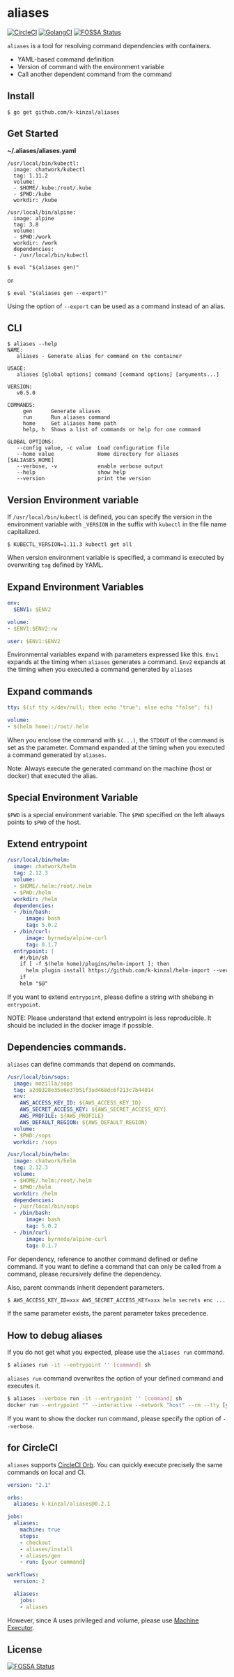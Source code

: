 # aliases

[![CircleCI](https://circleci.com/gh/k-kinzal/aliases.svg?style=svg)](https://circleci.com/gh/k-kinzal/aliases)
[![GolangCI](https://golangci.com/badges/github.com/k-kinzal/aliases.svg)](https://golangci.com/r/github.com/k-kinzal/aliases)
[![FOSSA Status](https://app.fossa.io/api/projects/git%2Bgithub.com%2Fk-kinzal%2Faliases.svg?type=shield)](https://app.fossa.io/projects/git%2Bgithub.com%2Fk-kinzal%2Faliases?ref=badge_shield)


`aliases` is a tool for resolving command dependencies with containers.

* YAML-based command definition
* Version of command with the environment variable
* Call another dependent command from the command

## Install

```
$ go get github.com/k-kinzal/aliases
```

## Get Started

**~/.aliases/aliases.yaml**

```
/usr/local/bin/kubectl:
  image: chatwork/kubectl
  tag: 1.11.2
  volume:
  - $HOME/.kube:/root/.kube
  - $PWD:/kube
  workdir: /kube

/usr/local/bin/alpine:
  image: alpine
  tag: 3.8
  volume:
  - $PWD:/work
  workdir: /work
  dependencies:
  - /usr/local/bin/kubectl
```

```
$ eval "$(aliases gen)"
```

or 

```
$ eval "$(aliases gen --export)"
```


Using the option of `--export` can be used as a command instead of an alias.

## CLI

```
$ aliases --help
NAME:
   aliases - Generate alias for command on the container

USAGE:
   aliases [global options] command [command options] [arguments...]

VERSION:
   v0.5.0

COMMANDS:
     gen      Generate aliases
     run      Run aliases command
     home     Get aliases home path
     help, h  Shows a list of commands or help for one command

GLOBAL OPTIONS:
   --config value, -c value  Load configuration file
   --home value              Home directory for aliases [$ALIASES_HOME]
   --verbose, -v             enable verbose output
   --help                    show help
   --version                 print the version
```

## Version Environment variable

If `/usr/local/bin/kubectl` is defined, you can specify the version in the environment variable with `_VERSION` in the suffix with `kubectl` in the file name capitalized.

```
$ KUBECTL_VERSION=1.11.3 kubectl get all
```

When version environment variable is specified, a command is executed by overwriting `tag` defined by YAML.


## Expand Environment Variables

```yaml
env:
  $ENV1: $ENV2
```

```yaml
volume:
- $ENV1:$ENV2:rw
```

```yaml
user: $ENV1:$ENV2
```

Environmental variables expand with parameters expressed like this.
`Env1` expands at the timing when `aliases` generates a command.
`Env2` expands at the timing when you executed a command generated by `aliases`

## Expand commands

```yaml
tty: $(if tty >/dev/null; then echo "true"; else echo "false"; fi)
```

```yaml
volume:
- $(helm home):/root/.helm
```

When you enclose the command with `$(...)`, the `STDOUT` of the command is set as the parameter.
Command expanded at the timing when you executed a command generated by `aliases`.

Note: Always execute the generated command on the machine (host or docker) that executed the alias.

## Special Environment Variable

`$PWD` is a special environment variable.
The `$PWD` specified on the left always points to `$PWD` of the host.

## Extend entrypoint

```yaml
/usr/local/bin/helm:
  image: chatwork/helm
  tag: 2.12.3
  volume:
  - $HOME/.helm:/root/.helm
  - $PWD:/helm
  workdir: /helm
  dependencies:
  - /bin/bash:
      image: bash
      tag: 5.0.2
  - /bin/curl:
      image: byrnedo/alpine-curl
      tag: 0.1.7
  entrypoint: |
    #!/bin/sh
    if [ -f $(helm home)/plugins/helm-import ]; then
      helm plugin install https://github.com/k-kinzal/helm-import --version v0.2.1
    if
    helm "$@"
```

If you want to extend `entrypoint`, please define a string with shebang in `entrypoint`.

NOTE: Please understand that extend entrypoint is less reproducible. It should be included in the docker image if possible.

## Dependencies commands.

`aliases` can define commands that depend on commands.

```yaml
/usr/local/bin/sops:
  image: mozilla/sops
  tag: a2d0328e35e6e37b51f3ad468dc6f213c7b44014 
  env:
    AWS_ACCESS_KEY_ID: ${AWS_ACCESS_KEY_ID}
    AWS_SECRET_ACCESS_KEY: ${AWS_SECRET_ACCESS_KEY}
    AWS_PROFILE: ${AWS_PROFILE}
    AWS_DEFAULT_REGION: ${AWS_DEFAULT_REGION}
  volume:
  - $PWD:/sops
  workdir: /sops

/usr/local/bin/helm:
  image: chatwork/helm
  tag: 2.12.3
  volume:
  - $HOME/.helm:/root/.helm
  - $PWD:/helm
  workdir: /helm
  dependencies:
  - /usr/local/bin/sops
  - /bin/bash:
      image: bash
      tag: 5.0.2
  - /bin/curl:
      image: byrnedo/alpine-curl
      tag: 0.1.7
```

For dependency, reference to another command defined or define command.
If you want to define a command that can only be called from a command, please recursively define the dependency.

Also, parent commands inherit dependent parameters.

```bash
$ AWS_ACCESS_KEY_ID=xxx AWS_SECRET_ACCESS_KEY=xxx helm secrets enc ...
```

If the same parameter exists, the parent parameter takes precedence.

## How to debug aliases

If you do not get what you expected, please use the `aliases run` command.

```bash
$ aliases run -it --entrypoint '' [command] sh
```

`aliases run` command overwrites the option of your defined command and executes it.

```bash
$ aliases --verbose run -it --entrypoint '' [command] sh
docker run --entrypoint "" --interactive --network "host" --rm --tty [your image] sh
```

If you want to show the docker run command, please specify the option of `--verbose`.

## for CircleCI

`aliases` supports [CircleCI Orb](https://circleci.com/orbs/registry/orb/k-kinzal/aliases).
You can quickly execute precisely the same commands on local and CI.

```yaml
version: "2.1"

orbs:
  aliases: k-kinzal/aliases@0.2.1

jobs:
  aliases:
    machine: true
    steps:
    - checkout
    - aliases/install
    - aliases/gen
    - run: [your command]

workflows:
  version: 2

  aliases:
    jobs:
    - aliases
```

However, since A uses privileged and volume, please use [Machine Executor](https://circleci.com/docs/2.0/executor-types/#using-machine).

## License
[![FOSSA Status](https://app.fossa.io/api/projects/git%2Bgithub.com%2Fk-kinzal%2Faliases.svg?type=large)](https://app.fossa.io/projects/git%2Bgithub.com%2Fk-kinzal%2Faliases?ref=badge_large)
